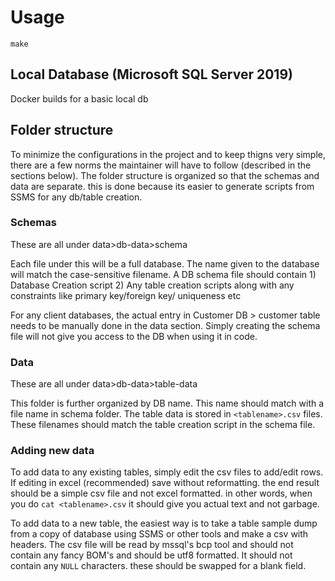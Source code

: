 # Usage

`make`

## Local Database (Microsoft SQL Server 2019)

Docker builds for a basic local db

## Folder structure

To minimize the configurations in the project and to keep thigns very simple, there are a few norms the maintainer will have to follow (described in the sections below).
The folder structure is organized so that the schemas and data are separate. this is done because its easier to generate scripts from SSMS for any db/table creation.

### Schemas

These are all under data>db-data>schema

Each file under this will be a full database. The name given to the database will match the case-sensitive filename. A DB schema file should contain 1) Database Creation script 2) Any table creation scripts along with any constraints like primary key/foreign key/ uniqueness etc

For any client databases, the actual entry in Customer DB > customer table needs to be manually done in the data section. Simply creating the schema file will not give you access to the DB when using it in code.

### Data

These are all under data>db-data>table-data

This folder is further organized by DB name. This name should match with a file name in schema folder.
The table data is stored in `<tablename>.csv` files. These filenames should match the table creation script in the schema file.

### Adding new data

To add data to any existing tables, simply edit the csv files to add/edit rows. If editing in excel (recommended) save without reformatting. the end result should be a simple csv file and not excel formatted. in other words, when you do `cat <tablename>.csv` it should give you actual text and not garbage.

To add data to a new table, the easiest way is to take a table sample dump from a copy of database using SSMS or other tools and make a csv with headers. The csv file will be read by mssql's bcp tool and should not contain any fancy BOM's and should be utf8 formatted. It should not contain any `NULL` characters. these should be swapped for a blank field.
